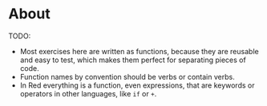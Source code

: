 # About

TODO:

* Most exercises here are written as functions, because they are reusable and easy to test, which makes them perfect for separating pieces of code.
* Function names by convention should be verbs or contain verbs.
* In Red everything is a function, even expressions, that are keywords or operators in other languages, like `if` or `+`.
